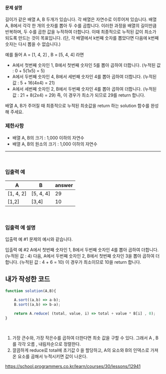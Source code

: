 #### 문제 설명
길이가 같은 배열 A, B 두개가 있습니다. 각 배열은 자연수로 이루어져 있습니다.
배열 A, B에서 각각 한 개의 숫자를 뽑아 두 수를 곱합니다. 이러한 과정을 배열의 길이만큼 반복하며, 두 수를 곱한 값을 누적하여 더합니다. 
이때 최종적으로 누적된 값이 최소가 되도록 만드는 것이 목표입니다. (단, 각 배열에서 k번째 숫자를 뽑았다면 다음에 k번째 숫자는 다시 뽑을 수 없습니다.)

예를 들어 A = [1, 4, 2] , B = [5, 4, 4] 라면<br>

- A에서 첫번째 숫자인 1, B에서 첫번째 숫자인 5를 뽑아 곱하여 더합니다. (누적된 값 : 0 + 5(1x5) = 5)
- A에서 두번째 숫자인 4, B에서 세번째 숫자인 4를 뽑아 곱하여 더합니다. (누적된 값 : 5 + 16(4x4) = 21)
- A에서 세번째 숫자인 2, B에서 두번째 숫자인 4를 뽑아 곱하여 더합니다. (누적된 값 : 21 + 8(2x4) = 29)
즉, 이 경우가 최소가 되므로 29를 return 합니다.

배열 A, B가 주어질 때 최종적으로 누적된 최솟값을 return 하는 solution 함수를 완성해 주세요.<br>

### 제한사항

- 배열 A, B의 크기 : 1,000 이하의 자연수
- 배열 A, B의 원소의 크기 : 1,000 이하의 자연수

---

<br>

### 입출력 예

|A|B|answer|
|-|-|-|
| [1, 4, 2]	|	[5, 4, 4] | 29 |
|[1,2] | [3,4] | 10 |
<br>

### 입출력 예 설명
입출력 예 #1
문제의 예시와 같습니다.<br>

입출력 예 #2
A에서 첫번째 숫자인 1, B에서 두번째 숫자인 4를 뽑아 곱하여 더합니다. (누적된 값 : 4) 다음, A에서 두번째 숫자인 2, B에서 첫번째 숫자인 3을 뽑아 곱하여 더합니다. (누적된 값 : 4 + 6 = 10)
이 경우가 최소이므로 10을 return 합니다.<br>

##  내가 작성한 코드

```js
function solution(A,B){

    A.sort((a,b) => a-b);
    B.sort((a,b) => b-a);
    
    return A.reduce( (total, value, i) => total + value * B[i] , 0);
}
```
<br>

1. 가장 큰수와, 가장 작은수를 곱하여 더한다면 최솟 값을 구할 수 있다. 그래서 A , B 를 각각 오름 , 내림차순으로 정렬한다.
2. 깔끔하게 reduce로 total에 초기값 0 을 할당하고, A의 요소와 B의 인덱스로 가져온 요소를 곱해서 누적시키면 값이 나온다.



https://school.programmers.co.kr/learn/courses/30/lessons/12941
